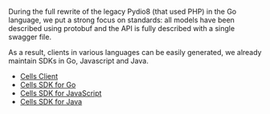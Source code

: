 During the full rewrite of the legacy Pydio8 (that used PHP) in the Go language, we put a strong focus on standards: all models have been described using protobuf and the API is fully described with a single swagger file.

As a result, clients in various languages can be easily generated, we already maintain SDKs in Go, Javascript and Java.

- [Cells Client](../cells-client/)
- [Cells SDK for Go](../cells-sdk-for-go/)
- [Cells SDK for JavaScript](../cells-sdk-for-javascript/)
- [Cells SDK for Java](../cells-sdk-for-java/)
